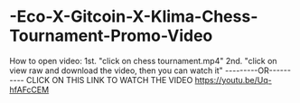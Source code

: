 # -Eco-X-Gitcoin-X-Klima-Chess-Tournament-Promo-Video
How to open video:
 1st. "click on chess tournament.mp4"
 2nd. "click on view raw and download the video, then you can watch it"
 ---------OR----------
 CLICK ON THIS LINK TO WATCH THE VIDEO https://youtu.be/Uq-hfAFcCEM
